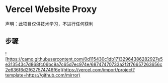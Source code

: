 # Vercel Website Proxy

声明：此项目仅供技术学习，不进行任何获利
## 步骤
![https://camo.githubusercontent.com/0d115430c1db17132964386282927e5e313543c7d868fc06bc9a7c65d7ec974e/68747470733a2f2f76657263656c2e636f6d2f627574746f6e](https://vercel.com/import/project?template=https://github.com/mirror)
